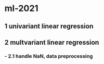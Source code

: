 # ml-2021
## 1 univariant linear regression
## 2 multvariant linear regression
### - 2.1 handle NaN, data preprocessing 
